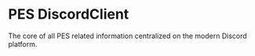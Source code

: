 # PES DiscordClient
 The core of all PES related information centralized on the modern Discord platform.
